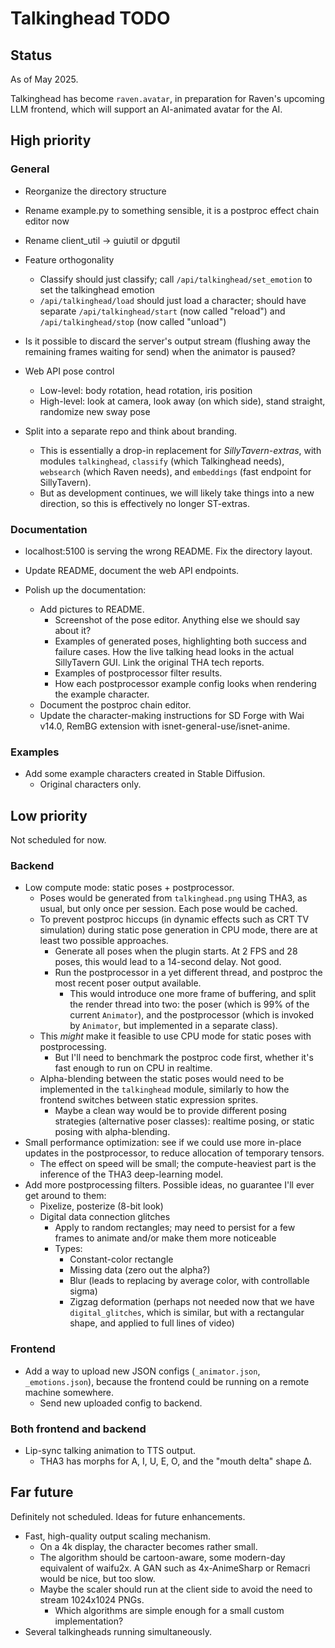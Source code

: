 # Talkinghead TODO

## Status

As of May 2025.

Talkinghead has become `raven.avatar`, in preparation for Raven's upcoming LLM frontend, which will support an AI-animated avatar for the AI.


## High priority

### General

- Reorganize the directory structure

- Rename example.py to something sensible, it is a postproc effect chain editor now

- Rename client_util -> guiutil or dpgutil

- Feature orthogonality
  - Classify should just classify; call `/api/talkinghead/set_emotion` to set the talkinghead emotion
  - `/api/talkinghead/load` should just load a character; should have separate `/api/talkinghead/start` (now called "reload") and `/api/talkinghead/stop` (now called "unload")

- Is it possible to discard the server's output stream (flushing away the remaining frames waiting for send) when the animator is paused?

- Web API pose control
  - Low-level: body rotation, head rotation, iris position
  - High-level: look at camera, look away (on which side), stand straight, randomize new sway pose

- Split into a separate repo and think about branding.
  - This is essentially a drop-in replacement for *SillyTavern-extras*, with modules `talkinghead`, `classify` (which Talkinghead needs), `websearch` (which Raven needs), and `embeddings` (fast endpoint for SillyTavern).
  - But as development continues, we will likely take things into a new direction, so this is effectively no longer ST-extras.

### Documentation

- localhost:5100 is serving the wrong README. Fix the directory layout.

- Update README, document the web API endpoints.

- Polish up the documentation:
  - Add pictures to README.
    - Screenshot of the pose editor. Anything else we should say about it?
    - Examples of generated poses, highlighting both success and failure cases. How the live talking head looks in the actual SillyTavern GUI. Link the original THA tech reports.
    - Examples of postprocessor filter results.
    - How each postprocessor example config looks when rendering the example character.
  - Document the postproc chain editor.
  - Update the character-making instructions for SD Forge with Wai v14.0, RemBG extension with isnet-general-use/isnet-anime.

### Examples

- Add some example characters created in Stable Diffusion.
  - Original characters only.


## Low priority

Not scheduled for now.

### Backend

- Low compute mode: static poses + postprocessor.
  - Poses would be generated from `talkinghead.png` using THA3, as usual, but only once per session. Each pose would be cached.
  - To prevent postproc hiccups (in dynamic effects such as CRT TV simulation) during static pose generation in CPU mode, there are at least two possible approaches.
    - Generate all poses when the plugin starts. At 2 FPS and 28 poses, this would lead to a 14-second delay. Not good.
    - Run the postprocessor in a yet different thread, and postproc the most recent poser output available.
      - This would introduce one more frame of buffering, and split the render thread into two: the poser (which is 99% of the current `Animator`),
        and the postprocessor (which is invoked by `Animator`, but implemented in a separate class).
  - This *might* make it feasible to use CPU mode for static poses with postprocessing.
    - But I'll need to benchmark the postproc code first, whether it's fast enough to run on CPU in realtime.
  - Alpha-blending between the static poses would need to be implemented in the `talkinghead` module, similarly to how the frontend switches between static expression sprites.
    - Maybe a clean way would be to provide different posing strategies (alternative poser classes): realtime posing, or static posing with alpha-blending.
- Small performance optimization: see if we could use more in-place updates in the postprocessor, to reduce allocation of temporary tensors.
  - The effect on speed will be small; the compute-heaviest part is the inference of the THA3 deep-learning model.
- Add more postprocessing filters. Possible ideas, no guarantee I'll ever get around to them:
  - Pixelize, posterize (8-bit look)
  - Digital data connection glitches
    - Apply to random rectangles; may need to persist for a few frames to animate and/or make them more noticeable
    - Types:
      - Constant-color rectangle
      - Missing data (zero out the alpha?)
      - Blur (leads to replacing by average color, with controllable sigma)
      - Zigzag deformation (perhaps not needed now that we have `digital_glitches`, which is similar, but with a rectangular shape, and applied to full lines of video)

### Frontend

- Add a way to upload new JSON configs (`_animator.json`, `_emotions.json`), because the frontend could be running on a remote machine somewhere.
  - Send new uploaded config to backend.

### Both frontend and backend

- Lip-sync talking animation to TTS output.
  - THA3 has morphs for A, I, U, E, O, and the "mouth delta" shape Δ.

## Far future

Definitely not scheduled. Ideas for future enhancements.

- Fast, high-quality output scaling mechanism.
  - On a 4k display, the character becomes rather small.
  - The algorithm should be cartoon-aware, some modern-day equivalent of waifu2x. A GAN such as 4x-AnimeSharp or Remacri would be nice, but too slow.
  - Maybe the scaler should run at the client side to avoid the need to stream 1024x1024 PNGs.
    - Which algorithms are simple enough for a small custom implementation?
- Several talkingheads running simultaneously.

